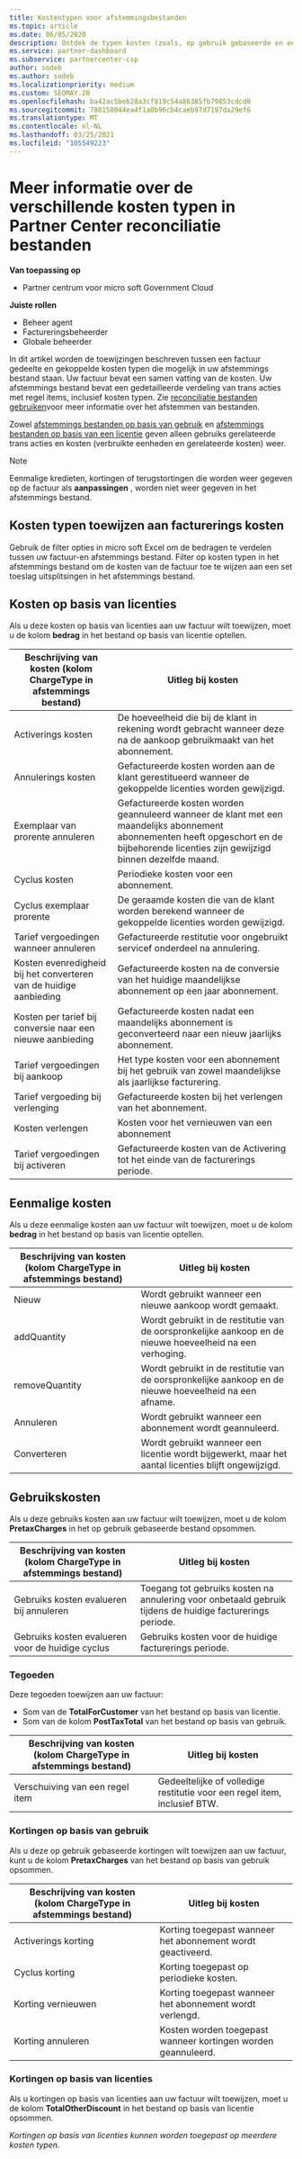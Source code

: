 ```yaml
---
title: Kostentypen voor afstemmingsbestanden
ms.topic: article
ms.date: 06/05/2020
description: Ontdek de typen kosten (zoals, op gebruik gebaseerde en eenmalige), tegoeden en kortingen in Partner Center-afstemmings bestanden.
ms.service: partner-dashboard
ms.subservice: partnercenter-csp
author: sodeb
ms.author: sodeb
ms.localizationpriority: medium
ms.custom: SEOMAY.20
ms.openlocfilehash: ba42ac5beb28a3cf819c54a86385fb79853cdcd0
ms.sourcegitcommit: 700150044ea4f1a0b96cb4caeb97d7197da29ef6
ms.translationtype: MT
ms.contentlocale: nl-NL
ms.lasthandoff: 03/25/2021
ms.locfileid: "105549223"
---
```

# <a name="understand-the-different-charge-types-in-partner-center-reconciliation-files"></a>Meer informatie over de verschillende kosten typen in Partner Center reconciliatie bestanden

**Van toepassing op**

- Partner centrum voor micro soft Government Cloud

**Juiste rollen**

- Beheer agent
- Factureringsbeheerder
- Globale beheerder

In dit artikel worden de toewijzingen beschreven tussen een factuur gedeelte en gekoppelde kosten typen die mogelijk in uw afstemmings bestand staan. Uw factuur bevat een samen vatting van de kosten. Uw afstemmings bestand bevat een gedetailleerde verdeling van trans acties met regel items, inclusief kosten typen. Zie [reconciliatie bestanden gebruiken](use-the-reconciliation-files.md)voor meer informatie over het afstemmen van bestanden.

Zowel [afstemmings bestanden op basis van gebruik](usage-based-recon-files.md) en [afstemmings bestanden op basis van een licentie](license-based-recon-files.md) geven alleen gebruiks gerelateerde trans acties en kosten (verbruikte eenheden en gerelateerde kosten) weer.

> [!NOTE]
> Eenmalige kredieten, kortingen of terugstortingen die worden weer gegeven op de factuur als **aanpassingen** , worden niet weer gegeven in het afstemmings bestand.

## <a name="map-charge-types-to-invoice-charges"></a>Kosten typen toewijzen aan facturerings kosten

Gebruik de filter opties in micro soft Excel om de bedragen te verdelen tussen uw factuur-en afstemmings bestand. Filter op kosten typen in het afstemmings bestand om de kosten van de factuur toe te wijzen aan een set toeslag uitsplitsingen in het afstemmings bestand.

## <a name="license-based-charges"></a>Kosten op basis van licenties

Als u deze kosten op basis van licenties aan uw factuur wilt toewijzen, moet u de kolom **bedrag** in het bestand op basis van licentie optellen.

| Beschrijving van kosten (kolom ChargeType in afstemmings bestand) | Uitleg bij kosten |
| ------------------------------------------------------------- | ------------------ |
| Activerings kosten | De hoeveelheid die bij de klant in rekening wordt gebracht wanneer deze na de aankoop gebruikmaakt van het abonnement. |
| Annulerings kosten | Gefactureerde kosten worden aan de klant gerestitueerd wanneer de gekoppelde licenties worden gewijzigd. |
| Exemplaar van prorente annuleren | Gefactureerde kosten worden geannuleerd wanneer de klant met een maandelijks abonnement abonnementen heeft opgeschort en de bijbehorende licenties zijn gewijzigd binnen dezelfde maand. |
| Cyclus kosten | Periodieke kosten voor een abonnement. |
| Cyclus exemplaar prorente | De geraamde kosten die van de klant worden berekend wanneer de gekoppelde licenties worden gewijzigd. |
| Tarief vergoedingen wanneer annuleren | Gefactureerde restitutie voor ongebruikt servicef onderdeel na annulering. |
| Kosten evenredigheid bij het converteren van de huidige aanbieding | Gefactureerde kosten na de conversie van het huidige maandelijkse abonnement op een jaar abonnement. |
| Kosten per tarief bij conversie naar een nieuwe aanbieding | Gefactureerde kosten nadat een maandelijks abonnement is geconverteerd naar een nieuw jaarlijks abonnement. |
| Tarief vergoedingen bij aankoop | Het type kosten voor een abonnement bij het gebruik van zowel maandelijkse als jaarlijkse facturering. |
| Tarief vergoeding bij verlenging | Gefactureerde kosten bij het verlengen van het abonnement. |
| Kosten verlengen | Kosten voor het vernieuwen van een abonnement |
| Tarief vergoedingen bij activeren | Gefactureerde kosten van de Activering tot het einde van de facturerings periode. |

## <a name="one-time-charges"></a>Eenmalige kosten

Als u deze eenmalige kosten aan uw factuur wilt toewijzen, moet u de kolom **bedrag** in het bestand op basis van licentie optellen.

| Beschrijving van kosten (kolom ChargeType in afstemmings bestand) | Uitleg bij kosten |
| ------------------------------------------------------------- | ------------------ |
| Nieuw | Wordt gebruikt wanneer een nieuwe aankoop wordt gemaakt. |
| addQuantity | Wordt gebruikt in de restitutie van de oorspronkelijke aankoop en de nieuwe hoeveelheid na een verhoging. |
| removeQuantity | Wordt gebruikt in de restitutie van de oorspronkelijke aankoop en de nieuwe hoeveelheid na een afname. |
| Annuleren | Wordt gebruikt wanneer een abonnement wordt geannuleerd. |
| Converteren | Wordt gebruikt wanneer een licentie wordt bijgewerkt, maar het aantal licenties blijft ongewijzigd. |

## <a name="usage-charges"></a>Gebruikskosten

Als u deze gebruiks kosten aan uw factuur wilt toewijzen, moet u de kolom **PretaxCharges** in het op gebruik gebaseerde bestand opsommen.

| Beschrijving van kosten (kolom ChargeType in afstemmings bestand) | Uitleg bij kosten |
| ------------------------------------------------------------- | ------------------ |
| Gebruiks kosten evalueren bij annuleren | Toegang tot gebruiks kosten na annulering voor onbetaald gebruik tijdens de huidige facturerings periode. |
| Gebruiks kosten evalueren voor de huidige cyclus | Gebruiks kosten voor de huidige facturerings periode. |

### <a name="credits"></a>Tegoeden

Deze tegoeden toewijzen aan uw factuur:

- Som van de **TotalForCustomer** van het bestand op basis van licentie.
- Som van de kolom **PostTaxTotal** van het bestand op basis van gebruik.

| Beschrijving van kosten (kolom ChargeType in afstemmings bestand) | Uitleg bij kosten |
| ------------------------------------------------------------- | ------------------ |
| Verschuiving van een regel item | Gedeeltelijke of volledige restitutie voor een regel item, inclusief BTW. |

### <a name="usage-based-discounts"></a>Kortingen op basis van gebruik

Als u deze op gebruik gebaseerde kortingen wilt toewijzen aan uw factuur, kunt u de kolom **PretaxCharges** van het bestand op basis van gebruik opsommen.

| Beschrijving van kosten (kolom ChargeType in afstemmings bestand) | Uitleg bij kosten |
| ------------------------------------------------------------- | ------------------ |
| Activerings korting | Korting toegepast wanneer het abonnement wordt geactiveerd. |
| Cyclus korting | Korting toegepast op periodieke kosten. |
| Korting vernieuwen | Korting toegepast wanneer het abonnement wordt verlengd. |
| Korting annuleren | Kosten worden toegepast wanneer kortingen worden geannuleerd. |

### <a name="license-based-discounts"></a>Kortingen op basis van licenties

Als u kortingen op basis van licenties aan uw factuur wilt toewijzen, moet u de kolom **TotalOtherDiscount** in het bestand op basis van licentie opsommen.

*Kortingen op basis van licenties kunnen worden toegepast op meerdere kosten typen.*
